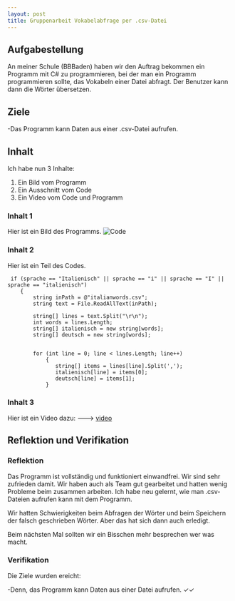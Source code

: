 ```yaml
---
layout: post
title: Gruppenarbeit Vokabelabfrage per .csv-Datei
---
```











## Aufgabestellung 

An meiner Schule (BBBaden) haben wir den Auftrag bekommen ein Programm mit C# zu programmieren, bei der man ein Programm programmieren sollte, das Vokabeln einer Datei abfragt. Der Benutzer kann dann die Wörter übersetzen.

## Ziele
-Das Programm kann Daten aus einer .csv-Datei aufrufen.



## Inhalt
Ich habe nun 3 Inhalte:
1. Ein Bild vom Programm
2. Ein Ausschnitt vom Code
3. Ein Video vom Code und Programm

### Inhalt 1

Hier ist ein Bild des Programms.
![Code](https://snipboard.io/ornE53.jpg)

### Inhalt 2

Hier ist ein Teil des Codes.

```
 if (sprache == "Italienisch" || sprache == "i" || sprache == "I" || sprache == "italienisch")
    {
        string inPath = @"italianwords.csv";
        string text = File.ReadAllText(inPath);

        string[] lines = text.Split("\r\n");
        int words = lines.Length;
        string[] italienisch = new string[words];
        string[] deutsch = new string[words];


        for (int line = 0; line < lines.Length; line++)
            {
               string[] items = lines[line].Split(',');
               italienisch[line] = items[0];
               deutsch[line] = items[1];
            }
```

### Inhalt 3
Hier ist ein Video dazu: ---> [video](https://www.youtube.com/watch?v=zx16Kk15Uz8)

## Reflektion und Verifikation

### Reflektion
Das Programm ist vollständig und funktioniert einwandfrei. Wir sind sehr zufrieden damit. Wir haben auch als Team gut gearbeitet und hatten wenig Probleme beim zusammen arbeiten. Ich habe neu gelernt, wie man .csv-Dateien aufrufen kann mit dem Programm.

Wir hatten Schwierigkeiten beim Abfragen der Wörter und beim Speichern der falsch geschrieben Wörter. Aber das hat sich dann auch erledigt.

Beim nächsten Mal sollten wir ein Bisschen mehr besprechen wer was macht.

### Verifikation 
Die Ziele wurden ereicht: 

-Denn, das Programm kann Daten aus einer Datei aufrufen. ✓✓




